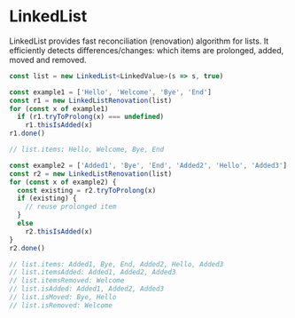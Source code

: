 
# **LinkedList**

LinkedList provides fast reconciliation (renovation)
algorithm for lists. It efficiently detects
differences/changes: which items are prolonged, added,
moved and removed.

``` typescript
const list = new LinkedList<LinkedValue>(s => s, true)

const example1 = ['Hello', 'Welcome', 'Bye', 'End']
const r1 = new LinkedListRenovation(list)
for (const x of example1)
  if (r1.tryToProlong(x) === undefined)
    r1.thisIsAdded(x)
r1.done()

// list.items: Hello, Welcome, Bye, End

const example2 = ['Added1', 'Bye', 'End', 'Added2', 'Hello', 'Added3']
const r2 = new LinkedListRenovation(list)
for (const x of example2) {
  const existing = r2.tryToProlong(x)
  if (existing) {
    // reuse prolonged item
  }
  else
    r2.thisIsAdded(x)
}
r2.done()

// list.items: Added1, Bye, End, Added2, Hello, Added3
// list.itemsAdded: Added1, Added2, Added3
// list.itemsRemoved: Welcome
// list.isAdded: Added1, Added2, Added3
// list.isMoved: Bye, Hello
// list.isRemoved: Welcome
```
